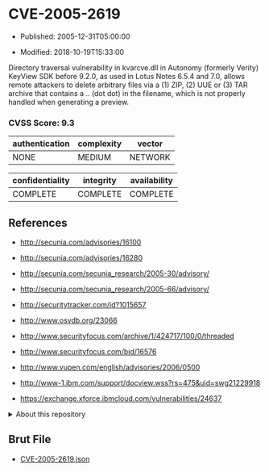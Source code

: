 # CVE-2005-2619

- Published: 2005-12-31T05:00:00

- Modified: 2018-10-19T15:33:00

Directory traversal vulnerability in kvarcve.dll in Autonomy (formerly Verity) KeyView SDK before 9.2.0, as used in Lotus Notes 6.5.4 and 7.0, allows remote attackers to delete arbitrary files via a (1) ZIP, (2) UUE or (3) TAR archive that contains a .. (dot dot) in the filename, which is not properly handled when generating a preview.

### CVSS Score: **9.3**

| authentication | complexity | vector |
| --- | --- | --- |
| NONE | MEDIUM | NETWORK |

| confidentiality | integrity | availability |
| --- | --- | --- |
| COMPLETE | COMPLETE | COMPLETE |

## References

* http://secunia.com/advisories/16100

* http://secunia.com/advisories/16280

* http://secunia.com/secunia_research/2005-30/advisory/

* http://secunia.com/secunia_research/2005-66/advisory/

* http://securitytracker.com/id?1015657

* http://www.osvdb.org/23066

* http://www.securityfocus.com/archive/1/424717/100/0/threaded

* http://www.securityfocus.com/bid/16576

* http://www.vupen.com/english/advisories/2006/0500

* http://www-1.ibm.com/support/docview.wss?rs=475&uid=swg21229918

* https://exchange.xforce.ibmcloud.com/vulnerabilities/24637

<details>
<summary>About this repository</summary> 

  This repository is part of the project [Live Hack CVE](https://github.com/Live-Hack-CVE). Main website can be found [www.live-hack.org](https://www.live-hack.org) 
  
  Made by [Sn0wAlice](https://github.com/Sn0wAlice) for the people that care about security and need to have a feed of the latest CVEs. Hope you enjoy it, don't forget to star the repo and follow me on [Twitter](https://twitter.com/Sn0wAlice) and [Github](https://github.com/Sn0wAlice). And that is my [personnal website](https://www.alice-snow.me/)

  - [Home Page](https://github.com/Live-Hack-CVE)
  - [Framework](https://github.com/Live-Hack-CVE/cve-framework)
  - [CVE database](https://github.com/Live-Hack-CVE/full_database)
  - [Changelog](https://github.com/Live-Hack-CVE/Changelog)
</details>

## Brut File

* [CVE-2005-2619.json](https://raw.githubusercontent.com/Live-Hack-CVE/full_database/main/cves/2005/CVE-2005-2619.json)

